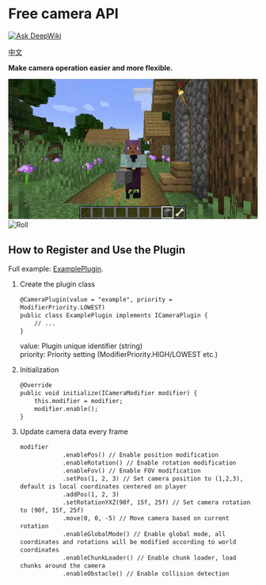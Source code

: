 # Free camera API
[![Ask DeepWiki](https://deepwiki.com/badge.svg)](https://deepwiki.com/AnECanSaiTin/Free-camera-API)

[中文](README_ZH.md)

**Make camera operation easier and more flexible.**

![Dolly zoom](md_resource/zoom.gif)
![Roll](md_resource/roll.gif)

## How to Register and Use the Plugin

Full example: [ExamplePlugin](src/main/java/cn/anecansaitin/freecameraapi/ExamplePlugin.java).

1. Create the plugin class
    ```
    @CameraPlugin(value = "example", priority = ModifierPriority.LOWEST)
    public class ExamplePlugin implements ICameraPlugin {
        // ...
    }
    ```
   value: Plugin unique identifier (string)  
   priority: Priority setting (ModifierPriority.HIGH/LOWEST etc.)

2. Initialization
    ```
    @Override
    public void initialize(ICameraModifier modifier) {
        this.modifier = modifier;
        modifier.enable();
    }
    ```

3. Update camera data every frame
    ```
    modifier
                .enablePos() // Enable position modification
                .enableRotation() // Enable rotation modification
                .enableFov() // Enable FOV modification
                .setPos(1, 2, 3) // Set camera position to (1,2,3), default is local coordinates centered on player
                .addPos(1, 2, 3)
                .setRotationYXZ(90f, 15f, 25f) // Set camera rotation to (90f, 15f, 25f)
                .move(0, 0, -5) // Move camera based on current rotation
                .enableGlobalMode() // Enable global mode, all coordinates and rotations will be modified according to world coordinates
                .enableChunkLoader() // Enable chunk loader, load chunks around the camera
                .enableObstacle() // Enable collision detection
    ```

